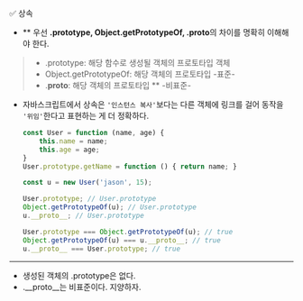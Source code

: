 ✅ 상속
* ** 우선 <b>.prototype, Object.getPrototypeOf, .__proto__</b>의 차이를 명확히 이해해야 한다.
> * .prototype: 해당 함수로 생성될 객체의 프로토타입 객체
> * Object.getPrototypeOf: 해당 객체의 프로토타입 -표준-
> * .__proto__: 해당 객체의 프로토타입 ** -비표준-

* 자바스크립트에서 상속은 `'인스턴스 복사'`보다는 다른 객체에 링크를 걸어 동작을 `'위임'`한다고 표현하는 게 더 정확하다.
  ```javascript
  const User = function (name, age) {
      this.name = name;
      this.age = age;
  }
  User.prototype.getName = function () { return name; }

  const u = new User('jason', 15);

  User.prototype; // User.prototype 
  Object.getPrototypeOf(u); // User.prototype
  u.__proto__; // User.prototype

  User.prototype === Object.getPrototypeOf(u); // true
  Object.getPrototypeOf(u) === u.__proto__; // true
  u.__proto__ === User.prototype; // true
  ```
<hr />

* 생성된 객체의 .prototype은 없다.
* .__proto__는 비표준이다. 지양하자.